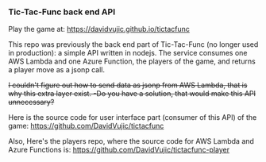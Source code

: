 ### Tic-Tac-Func back end API

Play the game at: https://davidvujic.github.io/tictacfunc

This repo was previously the back end part of Tic-Tac-Func (no longer used in production): a simple API written in nodejs. The service consumes one AWS Lambda and one Azure Function, the players of the game, and returns a player move as a jsonp call.

~~I couldn't figure out how to send data as jsonp from AWS Lambda, that is why this extra layer exist. -Do you have a solution, that would make this API unnecessary?~~

Here is the source code for user interface part (consumer of this API) of the game: https://github.com/DavidVujic/tictacfunc

Also, Here's the players repo, where the source code for AWS Lambda and Azure Functions is: https://github.com/DavidVujic/tictacfunc-player
